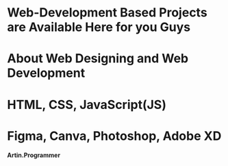# Web-Development Based Projects are Available Here for you Guys
# About Web Designing and Web Development
# HTML, CSS, JavaScript(JS)
# Figma, Canva, Photoshop, Adobe XD
<b> Artin.Programmer </b>

